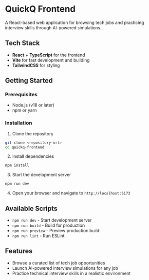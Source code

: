 # QuickQ Frontend

A React-based web application for browsing tech jobs and practicing interview skills through AI-powered simulations.

## Tech Stack

- **React** + **TypeScript** for the frontend
- **Vite** for fast development and building
- **TailwindCSS** for styling

## Getting Started

### Prerequisites
- Node.js (v18 or later)
- npm or yarn

### Installation

1. Clone the repository
```bash
git clone <repository-url>
cd quickq-frontend
```

2. Install dependencies
```bash
npm install
```

3. Start the development server
```bash
npm run dev
```

4. Open your browser and navigate to `http://localhost:5173`

## Available Scripts

- `npm run dev` - Start development server
- `npm run build` - Build for production
- `npm run preview` - Preview production build
- `npm run lint` - Run ESLint

## Features

- Browse a curated list of tech job opportunities
- Launch AI-powered interview simulations for any job
- Practice technical interview skills in a realistic environment